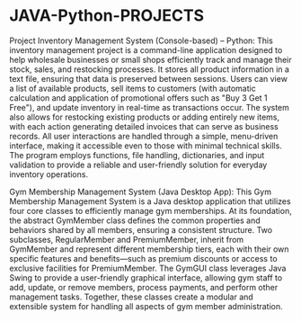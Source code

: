 # JAVA-Python-PROJECTS
Project Inventory Management System (Console-based) – Python: This inventory management project is a command-line application designed to help wholesale businesses or small shops efficiently track and manage their stock, sales, and restocking processes. It stores all product information in a text file, ensuring that data is preserved between sessions. Users can view a list of available products, sell items to customers (with automatic calculation and application of promotional offers such as "Buy 3 Get 1 Free"), and update inventory in real-time as transactions occur. The system also allows for restocking existing products or adding entirely new items, with each action generating detailed invoices that can serve as business records. All user interactions are handled through a simple, menu-driven interface, making it accessible even to those with minimal technical skills. The program employs functions, file handling, dictionaries, and input validation to provide a reliable and user-friendly solution for everyday inventory operations.

Gym Membership Management System (Java Desktop App): This Gym Membership Management System is a Java desktop application that utilizes four core classes to efficiently manage gym memberships. At its foundation, the abstract GymMember class defines the common properties and behaviors shared by all members, ensuring a consistent structure. Two subclasses, RegularMember and PremiumMember, inherit from GymMember and represent different membership tiers, each with their own specific features and benefits—such as premium discounts or access to exclusive facilities for PremiumMember. The GymGUI class leverages Java Swing to provide a user-friendly graphical interface, allowing gym staff to add, update, or remove members, process payments, and perform other management tasks. Together, these classes create a modular and extensible system for handling all aspects of gym member administration.

